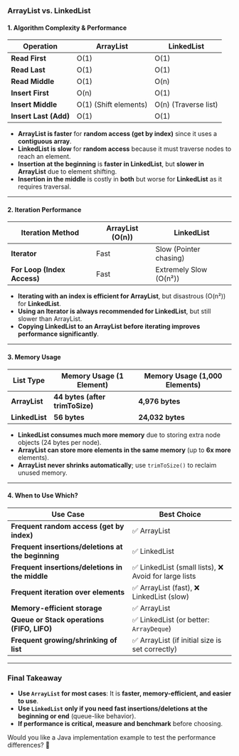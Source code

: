 ### ArrayList vs. LinkedList
#### **1. Algorithm Complexity & Performance**
| Operation | ArrayList | LinkedList |
|-----------|----------|-----------|
| **Read First** | O(1) | O(1) |
| **Read Last** | O(1) | O(1) |
| **Read Middle** | O(1) | O(n) |
| **Insert First** | O(n) | O(1) |
| **Insert Middle** | O(1) (Shift elements) | O(n) (Traverse list) |
| **Insert Last (Add)** | O(1) | O(1) |

- **ArrayList is faster** for **random access (get by index)** since it uses a **contiguous array**.
- **LinkedList is slow** for **random access** because it must traverse nodes to reach an element.
- **Insertion at the beginning** is **faster in LinkedList**, but **slower in ArrayList** due to element shifting.
- **Insertion in the middle** is costly in **both** but worse for **LinkedList** as it requires traversal.

---

#### **2. Iteration Performance**
| Iteration Method | ArrayList (O(n)) | LinkedList |
|------------------|-----------------|------------|
| **Iterator** | Fast | Slow (Pointer chasing) |
| **For Loop (Index Access)** | Fast | Extremely Slow (O(n²)) |

- **Iterating with an index is efficient for ArrayList**, but disastrous (O(n²)) for **LinkedList**.
- **Using an Iterator is always recommended for LinkedList**, but still slower than ArrayList.
- **Copying LinkedList to an ArrayList before iterating improves performance significantly**.

---

#### **3. Memory Usage**
| List Type | Memory Usage (1 Element) | Memory Usage (1,000 Elements) |
|-----------|-------------------|-------------------|
| **ArrayList** | **44 bytes (after trimToSize)** | **4,976 bytes** |
| **LinkedList** | **56 bytes** | **24,032 bytes** |

- **LinkedList consumes much more memory** due to storing extra node objects (24 bytes per node).
- **ArrayList can store more elements in the same memory** (up to **6x more** elements).
- **ArrayList never shrinks automatically**; use `trimToSize()` to reclaim unused memory.

---

#### **4. When to Use Which?**
| **Use Case** | **Best Choice** |
|-------------|----------------|
| **Frequent random access (get by index)** | ✅ ArrayList |
| **Frequent insertions/deletions at the beginning** | ✅ LinkedList |
| **Frequent insertions/deletions in the middle** | ✅ LinkedList (small lists), ❌ Avoid for large lists |
| **Frequent iteration over elements** | ✅ ArrayList (fast), ❌ LinkedList (slow) |
| **Memory-efficient storage** | ✅ ArrayList |
| **Queue or Stack operations (FIFO, LIFO)** | ✅ LinkedList (or better: `ArrayDeque`) |
| **Frequent growing/shrinking of list** | ✅ ArrayList (if initial size is set correctly) |

---

### **Final Takeaway**
- **Use `ArrayList` for most cases**: It is **faster, memory-efficient, and easier to use**.
- **Use `LinkedList` only if you need fast insertions/deletions at the beginning or end** (queue-like behavior).
- **If performance is critical, measure and benchmark** before choosing.

Would you like a Java implementation example to test the performance differences? 🚀
